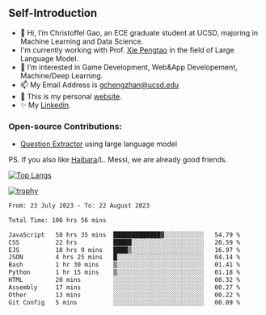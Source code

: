 ## Self-Introduction
- 👋 Hi, I’m Christoffel Gao, an ECE graduate student at UCSD, majoring in Machine Learning and Data Science.
- I'm currently working with Prof. [Xie Pengtao](https://pengtaoxie.github.io/) in the field of Large Language Model.
- 👀 I’m interested in Game Development, Web&App Developement, Machine/Deep Learning.
- 📫 My Email Address is gchengzhan@ucsd.edu
- 🌱 This is my personal [website](https://gaochengzhan.github.io/).
- ✨ My [Linkedin](https://www.linkedin.com/in/chengzhan-christoffel-gao/).

### Open-source Contributions:
- [Question Extractor](https://github.com/nestordemeure/question_extractor) using large language model

PS. If you also like [Haibara](https://www.detectiveconanworld.com/wiki/Ai_Haibara)/L. Messi, we are already good friends.

[![Top Langs](https://github-readme-stats.vercel.app/api/top-langs/?username=gaochengzhan&layout=compact&exclude_repo=CNN-based-Image-Recognition-for-AsianGiant-Hornets,Machine-Learning-and-Data-Computing-Tongji,NLP-on-Blogs-during-COVID-19-Pandemic,CSE258-Web-Mining-and-Recommder-System,Stock-Prediction-using-LSTM-Model)](https://github.com/anuraghazra/github-readme-stats)

[![trophy](https://github-profile-trophy.vercel.app/?username=gaochengzhan&theme=flat&row=1&margin-w=12)](https://github.com/ryo-ma/github-profile-trophy)

<!--START_SECTION:waka-->

```txt
From: 23 July 2023 - To: 22 August 2023

Total Time: 106 hrs 56 mins

JavaScript   58 hrs 35 mins  █████████████▓░░░░░░░░░░░   54.79 %
CSS          22 hrs          █████░░░░░░░░░░░░░░░░░░░░   20.59 %
EJS          18 hrs 9 mins   ████▒░░░░░░░░░░░░░░░░░░░░   16.97 %
JSON         4 hrs 25 mins   █░░░░░░░░░░░░░░░░░░░░░░░░   04.14 %
Bash         1 hr 30 mins    ▒░░░░░░░░░░░░░░░░░░░░░░░░   01.41 %
Python       1 hr 15 mins    ▒░░░░░░░░░░░░░░░░░░░░░░░░   01.18 %
HTML         20 mins         ░░░░░░░░░░░░░░░░░░░░░░░░░   00.32 %
Assembly     17 mins         ░░░░░░░░░░░░░░░░░░░░░░░░░   00.27 %
Other        13 mins         ░░░░░░░░░░░░░░░░░░░░░░░░░   00.22 %
Git Config   5 mins          ░░░░░░░░░░░░░░░░░░░░░░░░░   00.09 %
```

<!--END_SECTION:waka-->

<!---
gaochengzhan/gaochengzhan is a ✨ special ✨ repository because its `README.md` (this file) appears on your GitHub profile.
You can click the Preview link to take a look at your changes.
--->
